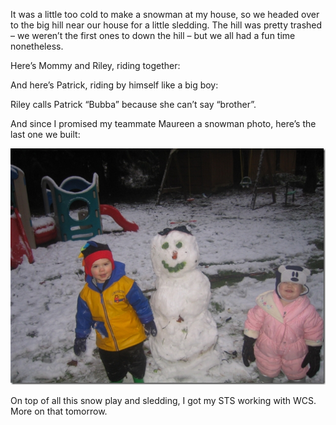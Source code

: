 It was a little too cold to make a snowman at my house, so we headed
over to the big hill near our house for a little sledding. The hill was
pretty trashed – we weren’t the first ones to down the hill – but we all
had a fun time nonetheless.

Here’s Mommy and Riley, riding together:

And here’s Patrick, riding by himself like a big boy:

Riley calls Patrick “Bubba” because she can’t say “brother”.

And since I promised my teammate Maureen a snowman photo, here’s the
last one we built:

[![](https://raw.githubusercontent.com/devhawk/devhawk.github.io/c47956fa84deaf96e28ebeba443f2b5519f14caa/images/blog/IMG_5869_thumb%5B4%5D.jpg)](https://raw.githubusercontent.com/devhawk/devhawk.github.io/c47956fa84deaf96e28ebeba443f2b5519f14caa/images/blog/IMG_5869%5B6%5D.jpg)

On top of all this snow play and sledding, I got my STS working with
WCS. More on that tomorrow.

